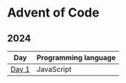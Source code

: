# Advent of Code

## 2024

| Day                     | Programming language |
|-------------------------|----------------------|
| [Day 1](./2024/day01/)  | JavaScript           |
